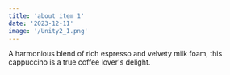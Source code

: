 ```yaml
---
title: 'about item 1'
date: '2023-12-11'
image: '/Unity2_1.png'
---
```

A harmonious blend of rich espresso and velvety milk foam, this cappuccino is a true coffee lover's delight.